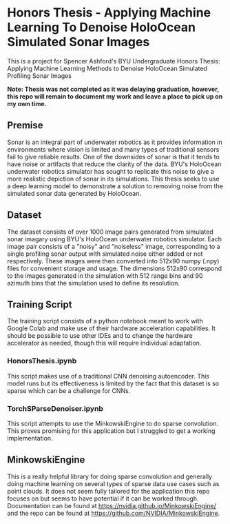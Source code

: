 # Honors Thesis - Applying Machine Learning To Denoise HoloOcean Simulated Sonar Images
This is a project for Spencer Ashford's BYU Undergraduate Honors Thesis: Applying Machine Learning Methods to Denoise HoloOcean Simulated Profiling Sonar Images

**Note: Thesis was not completed as it was delaying graduation, however, this repo will remain to document my work and leave a place to pick up on my own time.**

## Premise
Sonar is an integral part of underwater robotics as it provides information in environments where vision is limited and many types of traditional sensors fail to give reliable results.  One of the downsides of sonar is that it tends to have noise or artifacts that reduce the clarity of the data.  BYU's HoloOcean underwater robotics simulator has sought to replicate this noise to give a more realistic depiction of sonar in its simulations.  This thesis seeks to use a deep learning model to demonstrate a solution to removing noise from the simulated sonar data generated by HoloOcean.

## Dataset
The dataset consists of over 1000 image pairs generated from simulated sonar imagary using BYU's HoloOcean underwater robotics simulator.  Each image pair consists of a "noisy" and "noiseless" image, corresponding to a single profiling sonar output with simulated noise either added or not respectively.  These images were then converted into 512x90 numpy (.npy) files for convenient storage and usage.  The dimensions 512x90 correspond to the images generated in the simulation with 512 range bins and 90 azimuth bins that the simulation used to define its resolution.

## Training Script
The training script consists of a python notebook meant to work with Google Colab and make use of their hardware acceleration capabilities.  It should be possible to use other IDEs and to change the hardware accelerator as needed, though this will require individual adaptation.
### HonorsThesis.ipynb
This script makes use of a traditional CNN denoising autoencoder.  This model runs but its effectiveness is limited by the fact that this dataset is so sparse which can be a challenge for CNNs.
### TorchSParseDenoiser.ipynb
This script attempts to use the MinkowskiEngine to do sparse convolution.  This proves promising for this application but I struggled to get a working implementation.

## MinkowskiEngine
This is a really helpful library for doing sparse convolution and generally doing machine learning on several types of sparse data use cases such as point clouds.  It does not seem fully tailored for the application this repo focuses on but seems to have potential if it can be worked through.  Documentation can be found at https://nvidia.github.io/MinkowskiEngine/ and the repo can be found at https://github.com/NVIDIA/MinkowskiEngine.
